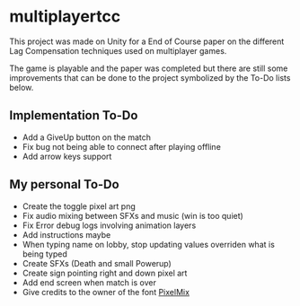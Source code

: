 # multiplayertcc

This project was made on Unity for a End of Course paper on the different Lag Compensation techniques used on multiplayer games.  

The game is playable and the paper was completed but there are still some improvements that can be done to the project symbolized by the To-Do lists below.


## Implementation To-Do
* Add a GiveUp button on the match
* Fix bug not being able to connect after playing offline
* Add arrow keys support

## My personal To-Do
* Create the toggle pixel art png
* Fix audio mixing between SFXs and music (win is too quiet)
* Fix Error debug logs involving animation layers
* Add instructions maybe
* When typing name on lobby, stop updating values overriden what is being typed
* Create SFXs (Death and small Powerup)
* Create sign pointing right and down pixel art
* Add end screen when match is over
* Give credits to the owner of the font [PixelMix](https://www.dafont.com/pixelmix.font?fpp=200)